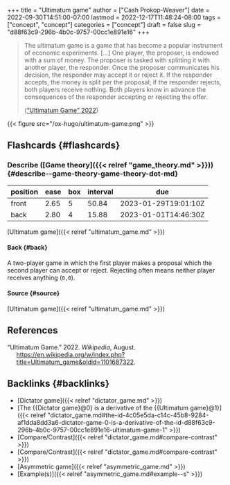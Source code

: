 +++
title = "Ultimatum game"
author = ["Cash Prokop-Weaver"]
date = 2022-09-30T14:51:00-07:00
lastmod = 2022-12-17T11:48:24-08:00
tags = ["concept", "concept"]
categories = ["concept"]
draft = false
slug = "d88f63c9-296b-4b0c-9757-00cc1e891e16"
+++

> The ultimatum game is a game that has become a popular instrument of economic experiments. [...] One player, the proposer, is endowed with a sum of money. The proposer is tasked with splitting it with another player, the responder. Once the proposer communicates his decision, the responder may accept it or reject it. If the responder accepts, the money is split per the proposal; if the responder rejects, both players receive nothing. Both players know in advance the consequences of the responder accepting or rejecting the offer.
>
> (<a href="#citeproc_bib_item_1">“Ultimatum Game” 2022</a>)

{{< figure src="/ox-hugo/ultimatum-game.png" >}}


## Flashcards {#flashcards}


### Describe ([Game theory]({{< relref "game_theory.md" >}})) {#describe--game-theory-game-theory-dot-md}

| position | ease | box | interval | due                  |
|----------|------|-----|----------|----------------------|
| front    | 2.65 | 5   | 50.84    | 2023-01-29T19:01:10Z |
| back     | 2.80 | 4   | 15.88    | 2023-01-01T14:46:30Z |

[Ultimatum game]({{< relref "ultimatum_game.md" >}})


#### Back {#back}

A two-player game in which the first player makes a proposal which the second player can accept or reject. Rejecting often means neither player receives anything (`0,0`).


#### Source {#source}

[Ultimatum game]({{< relref "ultimatum_game.md" >}})

## References

<style>.csl-entry{text-indent: -1.5em; margin-left: 1.5em;}</style><div class="csl-bib-body">
  <div class="csl-entry"><a id="citeproc_bib_item_1"></a>“Ultimatum Game.” 2022. <i>Wikipedia</i>, August. <a href="https://en.wikipedia.org/w/index.php?title=Ultimatum_game&oldid=1101687322">https://en.wikipedia.org/w/index.php?title=Ultimatum_game&#38;oldid=1101687322</a>.</div>
</div>


## Backlinks {#backlinks}

-   [Dictator game]({{< relref "dictator_game.md" >}})
-   [The {{Dictator game}@0} is a derivative of the {{Ultimatum game}@1}]({{< relref "dictator_game.md#the-id-4c05e5da-c14c-45b8-9284-af1dda8dd3a6-dictator-game-0-is-a-derivative-of-the-id-d88f63c9-296b-4b0c-9757-00cc1e891e16-ultimatum-game-1" >}})
-   [Compare/Contrast]({{< relref "dictator_game.md#compare-contrast" >}})
-   [Compare/Contrast]({{< relref "dictator_game.md#compare-contrast" >}})
-   [Asymmetric game]({{< relref "asymmetric_game.md" >}})
-   [Example(s)]({{< relref "asymmetric_game.md#example--s" >}})

